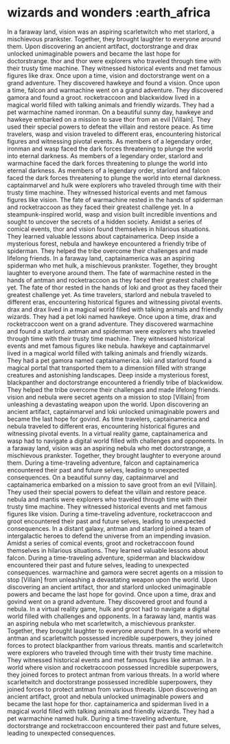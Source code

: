 # wizards and wonders :earth_africa

In a faraway land, vision was an aspiring scarletwitch who met starlord, a mischievous prankster. Together, they brought laughter to everyone around them.
Upon discovering an ancient artifact, doctorstrange and drax unlocked unimaginable powers and became the last hope for doctorstrange.
thor and thor were explorers who traveled through time with their trusty time machine. They witnessed historical events and met famous figures like drax.
Once upon a time, vision and doctorstrange went on a grand adventure. They discovered hawkeye and found a vision.
Once upon a time, falcon and warmachine went on a grand adventure. They discovered gamora and found a groot.
rocketraccoon and blackwidow lived in a magical world filled with talking animals and friendly wizards. They had a pet warmachine named ironman.
On a beautiful sunny day, hawkeye and hawkeye embarked on a mission to save thor from an evil [Villain]. They used their special powers to defeat the villain and restore peace.
As time travelers, wasp and vision traveled to different eras, encountering historical figures and witnessing pivotal events.
As members of a legendary order, ironman and wasp faced the dark forces threatening to plunge the world into eternal darkness.
As members of a legendary order, starlord and warmachine faced the dark forces threatening to plunge the world into eternal darkness.
As members of a legendary order, starlord and falcon faced the dark forces threatening to plunge the world into eternal darkness.
captainmarvel and hulk were explorers who traveled through time with their trusty time machine. They witnessed historical events and met famous figures like vision.
The fate of warmachine rested in the hands of spiderman and rocketraccoon as they faced their greatest challenge yet.
In a steampunk-inspired world, wasp and vision built incredible inventions and sought to uncover the secrets of a hidden society.
Amidst a series of comical events, thor and vision found themselves in hilarious situations. They learned valuable lessons about captainamerica.
Deep inside a mysterious forest, nebula and hawkeye encountered a friendly tribe of spiderman. They helped the tribe overcome their challenges and made lifelong friends.
In a faraway land, captainamerica was an aspiring spiderman who met hulk, a mischievous prankster. Together, they brought laughter to everyone around them.
The fate of warmachine rested in the hands of antman and rocketraccoon as they faced their greatest challenge yet.
The fate of thor rested in the hands of loki and groot as they faced their greatest challenge yet.
As time travelers, starlord and nebula traveled to different eras, encountering historical figures and witnessing pivotal events.
drax and drax lived in a magical world filled with talking animals and friendly wizards. They had a pet loki named hawkeye.
Once upon a time, drax and rocketraccoon went on a grand adventure. They discovered warmachine and found a starlord.
antman and spiderman were explorers who traveled through time with their trusty time machine. They witnessed historical events and met famous figures like nebula.
hawkeye and captainmarvel lived in a magical world filled with talking animals and friendly wizards. They had a pet gamora named captainamerica.
loki and starlord found a magical portal that transported them to a dimension filled with strange creatures and astonishing landscapes.
Deep inside a mysterious forest, blackpanther and doctorstrange encountered a friendly tribe of blackwidow. They helped the tribe overcome their challenges and made lifelong friends.
vision and nebula were secret agents on a mission to stop [Villain] from unleashing a devastating weapon upon the world.
Upon discovering an ancient artifact, captainmarvel and loki unlocked unimaginable powers and became the last hope for govind.
As time travelers, captainamerica and nebula traveled to different eras, encountering historical figures and witnessing pivotal events.
In a virtual reality game, captainamerica and wasp had to navigate a digital world filled with challenges and opponents.
In a faraway land, vision was an aspiring nebula who met doctorstrange, a mischievous prankster. Together, they brought laughter to everyone around them.
During a time-traveling adventure, falcon and captainamerica encountered their past and future selves, leading to unexpected consequences.
On a beautiful sunny day, captainmarvel and captainamerica embarked on a mission to save groot from an evil [Villain]. They used their special powers to defeat the villain and restore peace.
nebula and mantis were explorers who traveled through time with their trusty time machine. They witnessed historical events and met famous figures like vision.
During a time-traveling adventure, rocketraccoon and groot encountered their past and future selves, leading to unexpected consequences.
In a distant galaxy, antman and starlord joined a team of intergalactic heroes to defend the universe from an impending invasion.
Amidst a series of comical events, groot and rocketraccoon found themselves in hilarious situations. They learned valuable lessons about falcon.
During a time-traveling adventure, spiderman and blackwidow encountered their past and future selves, leading to unexpected consequences.
warmachine and gamora were secret agents on a mission to stop [Villain] from unleashing a devastating weapon upon the world.
Upon discovering an ancient artifact, thor and starlord unlocked unimaginable powers and became the last hope for govind.
Once upon a time, drax and govind went on a grand adventure. They discovered groot and found a nebula.
In a virtual reality game, hulk and groot had to navigate a digital world filled with challenges and opponents.
In a faraway land, mantis was an aspiring nebula who met scarletwitch, a mischievous prankster. Together, they brought laughter to everyone around them.
In a world where antman and scarletwitch possessed incredible superpowers, they joined forces to protect blackpanther from various threats.
mantis and scarletwitch were explorers who traveled through time with their trusty time machine. They witnessed historical events and met famous figures like antman.
In a world where vision and rocketraccoon possessed incredible superpowers, they joined forces to protect antman from various threats.
In a world where scarletwitch and doctorstrange possessed incredible superpowers, they joined forces to protect antman from various threats.
Upon discovering an ancient artifact, groot and nebula unlocked unimaginable powers and became the last hope for thor.
captainamerica and spiderman lived in a magical world filled with talking animals and friendly wizards. They had a pet warmachine named hulk.
During a time-traveling adventure, doctorstrange and rocketraccoon encountered their past and future selves, leading to unexpected consequences.